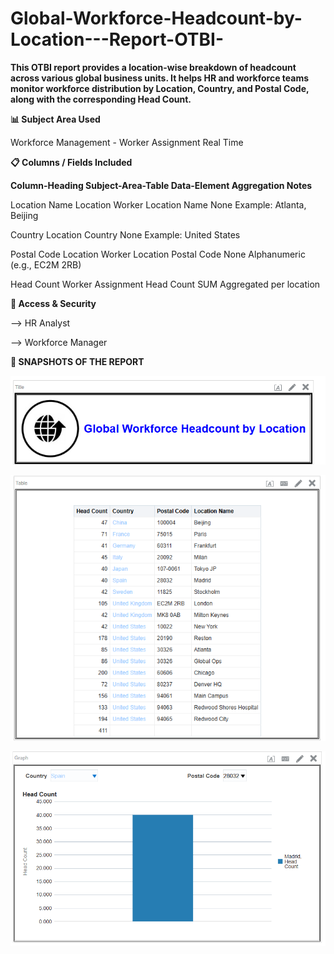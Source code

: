 # Global-Workforce-Headcount-by-Location---Report-OTBI-

**This OTBI report provides a location-wise breakdown of headcount across various global business units. It helps HR and workforce teams monitor workforce distribution by Location, Country, and Postal Code, along with the corresponding Head Count.**


**📊 Subject Area Used**

Workforce Management - Worker Assignment Real Time


**📋 Columns / Fields Included**

 
**Column-Heading	 Subject-Area-Table       	Data-Element                  Aggregation                    Notes**

  Location Name	      Location	        Worker Location Name	                 None	              Example: Atlanta, Beijing
  
  Country	            Location	               Country	                       None	              Example: United States
  
 Postal Code         	Location	        Worker Location Postal Code    	 None	Alphanumeric           (e.g., EC2M 2RB)
 
  Head Count	      Worker Assignment	          Head Count	                    SUM	                 Aggregated per location
  

**🔐 Access & Security**

  --> HR Analyst

  --> Workforce Manager


   **📱 SNAPSHOTS OF THE REPORT**

   ![img_alt](https://github.com/Jay-reddy-adv/Global-Workforce-Headcount-by-Location---Report-OTBI-/blob/b11546c7378a27a6753fafa0d8c885e9e1668dc6/Title.png)

   ![img_alt](https://github.com/Jay-reddy-adv/Global-Workforce-Headcount-by-Location---Report-OTBI-/blob/b11546c7378a27a6753fafa0d8c885e9e1668dc6/Parent_Layout.png)

   ![img_alt](https://github.com/Jay-reddy-adv/Global-Workforce-Headcount-by-Location---Report-OTBI-/blob/b11546c7378a27a6753fafa0d8c885e9e1668dc6/child_layout.png)
   











